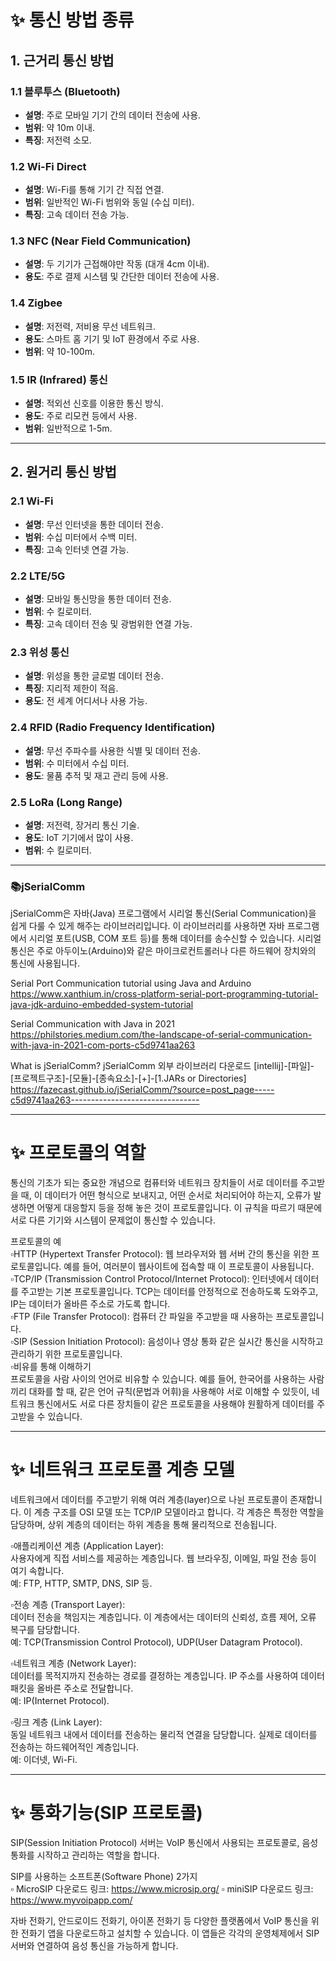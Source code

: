 # :sparkles: 통신 방법 종류

## 1. 근거리 통신 방법

### 1.1 블루투스 (Bluetooth)
- **설명**: 주로 모바일 기기 간의 데이터 전송에 사용.
- **범위**: 약 10m 이내.
- **특징**: 저전력 소모.

### 1.2 Wi-Fi Direct
- **설명**: Wi-Fi를 통해 기기 간 직접 연결.
- **범위**: 일반적인 Wi-Fi 범위와 동일 (수십 미터).
- **특징**: 고속 데이터 전송 가능.

### 1.3 NFC (Near Field Communication)
- **설명**: 두 기기가 근접해야만 작동 (대개 4cm 이내).
- **용도**: 주로 결제 시스템 및 간단한 데이터 전송에 사용.

### 1.4 Zigbee
- **설명**: 저전력, 저비용 무선 네트워크.
- **용도**: 스마트 홈 기기 및 IoT 환경에서 주로 사용.
- **범위**: 약 10-100m.

### 1.5 IR (Infrared) 통신
- **설명**: 적외선 신호를 이용한 통신 방식.
- **용도**: 주로 리모컨 등에서 사용.
- **범위**: 일반적으로 1-5m.

---

## 2. 원거리 통신 방법

### 2.1 Wi-Fi
- **설명**: 무선 인터넷을 통한 데이터 전송.
- **범위**: 수십 미터에서 수백 미터.
- **특징**: 고속 인터넷 연결 가능.

### 2.2 LTE/5G
- **설명**: 모바일 통신망을 통한 데이터 전송.
- **범위**: 수 킬로미터.
- **특징**: 고속 데이터 전송 및 광범위한 연결 가능.

### 2.3 위성 통신
- **설명**: 위성을 통한 글로벌 데이터 전송.
- **특징**: 지리적 제한이 적음.
- **용도**: 전 세계 어디서나 사용 가능.

### 2.4 RFID (Radio Frequency Identification)
- **설명**: 무선 주파수를 사용한 식별 및 데이터 전송.
- **범위**: 수 미터에서 수십 미터.
- **용도**: 물품 추적 및 재고 관리 등에 사용.

### 2.5 LoRa (Long Range)
- **설명**: 저전력, 장거리 통신 기술.
- **용도**: IoT 기기에서 많이 사용.
- **범위**: 수 킬로미터.

---

### :books:jSerialComm

jSerialComm은 자바(Java) 프로그램에서 시리얼 통신(Serial Communication)을 쉽게 다룰 수 있게 해주는 라이브러리입니다. 이 라이브러리를 사용하면 자바 프로그램에서 시리얼 포트(USB, COM 포트 등)를 통해 데이터를 송수신할 수 있습니다. 시리얼 통신은 주로 아두이노(Arduino)와 같은 마이크로컨트롤러나 다른 하드웨어 장치와의 통신에 사용됩니다.

Serial Port Communication tutorial using Java and Arduino
https://www.xanthium.in/cross-platform-serial-port-programming-tutorial-java-jdk-arduino-embedded-system-tutorial

Serial Communication with Java in 2021 
https://philstories.medium.com/the-landscape-of-serial-communication-with-java-in-2021-com-ports-c5d9741aa263

What is jSerialComm?
jSerialComm 외부 라이브러리 다운로드
[intellij]-[파일]-[프로젝트구조]-[모듈]-[종속요소]-[+]-[1.JARs or Directories]
https://fazecast.github.io/jSerialComm/?source=post_page-----c5d9741aa263--------------------------------

---
# :sparkles: 프로토콜의 역할

통신의 기초가 되는 중요한 개념으로 컴퓨터와 네트워크 장치들이 서로 데이터를 주고받을 때, 이 데이터가 어떤 형식으로 보내지고, 어떤 순서로 처리되어야 하는지, 오류가 발생하면 어떻게 대응할지 등을 정해 놓은 것이 프로토콜입니다. 이 규칙을 따르기 때문에 서로 다른 기기와 시스템이 문제없이 통신할 수 있습니다.

프로토콜의 예<br>
:white_small_square:HTTP (Hypertext Transfer Protocol): 웹 브라우저와 웹 서버 간의 통신을 위한 프로토콜입니다. 예를 들어, 여러분이 웹사이트에 접속할 때 이 프로토콜이 사용됩니다.<br>
:white_small_square:TCP/IP (Transmission Control Protocol/Internet Protocol): 인터넷에서 데이터를 주고받는 기본 프로토콜입니다. TCP는 데이터를 안정적으로 전송하도록 도와주고, IP는 데이터가 올바른 주소로 가도록 합니다.<br>
:white_small_square:FTP (File Transfer Protocol): 컴퓨터 간 파일을 주고받을 때 사용하는 프로토콜입니다.<br>
:white_small_square:SIP (Session Initiation Protocol): 음성이나 영상 통화 같은 실시간 통신을 시작하고 관리하기 위한 프로토콜입니다.<br>
:white_small_square:비유를 통해 이해하기<br>
프로토콜을 사람 사이의 언어로 비유할 수 있습니다. 예를 들어, 한국어를 사용하는 사람끼리 대화를 할 때, 같은 언어 규칙(문법과 어휘)을 사용해야 서로 이해할 수 있듯이, 네트워크 통신에서도 서로 다른 장치들이 같은 프로토콜을 사용해야 원활하게 데이터를 주고받을 수 있습니다.

---
# :sparkles: 네트워크 프로토콜 계층 모델

네트워크에서 데이터를 주고받기 위해 여러 계층(layer)으로 나뉜 프로토콜이 존재합니다. 이 계층 구조를 OSI 모델 또는 TCP/IP 모델이라고 합니다. 각 계층은 특정한 역할을 담당하며, 상위 계층의 데이터는 하위 계층을 통해 물리적으로 전송됩니다.

:white_small_square:애플리케이션 계층 (Application Layer):<br>
사용자에게 직접 서비스를 제공하는 계층입니다. 웹 브라우징, 이메일, 파일 전송 등이 여기 속합니다.<br>
예: FTP, HTTP, SMTP, DNS, SIP 등.

:white_small_square:전송 계층 (Transport Layer):<br>
데이터 전송을 책임지는 계층입니다. 이 계층에서는 데이터의 신뢰성, 흐름 제어, 오류 복구를 담당합니다.<br>
예: TCP(Transmission Control Protocol), UDP(User Datagram Protocol).

:white_small_square:네트워크 계층 (Network Layer):<br>
데이터를 목적지까지 전송하는 경로를 결정하는 계층입니다. IP 주소를 사용하여 데이터 패킷을 올바른 주소로 전달합니다.<br>
예: IP(Internet Protocol).

:white_small_square:링크 계층 (Link Layer):<br>
동일 네트워크 내에서 데이터를 전송하는 물리적 연결을 담당합니다. 실제로 데이터를 전송하는 하드웨어적인 계층입니다.<br>
예: 이더넷, Wi-Fi.

---
# :sparkles: 통화기능(SIP 프로토콜)

SIP(Session Initiation Protocol) 서버는 VoIP 통신에서 사용되는 프로토콜로, 음성 통화를 시작하고 관리하는 역할을 합니다.<br>

SIP를 사용하는 소프트폰(Software Phone) 2가지<br>
:white_small_square: MicroSIP 다운로드 링크: https://www.microsip.org/
:white_small_square: miniSIP 다운로드 링크: https://www.myvoipapp.com/

자바 전화기, 안드로이드 전화기, 아이폰 전화기 등 다양한 플랫폼에서 VoIP 통신을 위한 전화기 앱을 다운로드하고 설치할 수 있습니다. 이 앱들은 각각의 운영체제에서 SIP 서버와 연결하여 음성 통신을 가능하게 합니다.
